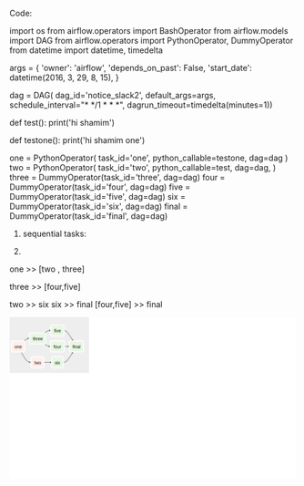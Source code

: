
Code:

import os
from airflow.operators import BashOperator
from airflow.models import DAG
from airflow.operators import PythonOperator, DummyOperator
from datetime import datetime, timedelta

args = {
    'owner': 'airflow',
    'depends_on_past': False,
    'start_date': datetime(2016, 3, 29, 8, 15),
}

dag = DAG(
    dag_id='notice_slack2',
    default_args=args,
    schedule_interval="* */1 * * *",
    dagrun_timeout=timedelta(minutes=1))


def test():
    print('hi shamim')

def testone():
    print('hi shamim one')

one = PythonOperator(
            task_id='one',
            python_callable=testone,
            dag=dag
        )
two = PythonOperator(
    task_id='two',
    python_callable=test,
    dag=dag,
    )
three = DummyOperator(task_id='three', dag=dag)
four = DummyOperator(task_id='four', dag=dag)
five = DummyOperator(task_id='five', dag=dag)
six = DummyOperator(task_id='six', dag=dag)
final = DummyOperator(task_id='final', dag=dag)


1. sequential tasks:

2. 

one >> [two , three]

three >> [four,five]

two >> six
six >> final
[four,five] >> final

![alt tag](images/img1.png)
